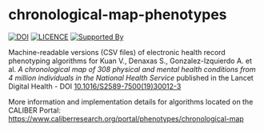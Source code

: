 # chronological-map-phenotypes

[![DOI](https://zenodo.org/badge/175040221.svg)](https://zenodo.org/badge/latestdoi/175040221)
[![LICENCE](https://img.shields.io/github/license/HDRUK/chronological-map-phenotypes)](https://github.com/HDRUK/chronological-map-phenotypes/blob/master/LICENSE)
[![Supported By](https://img.shields.io/badge/Supported%20By-HDR%20UK-blue)](https://hdruk.ac.uk)

Machine-readable versions (CSV files) of electronic health record phenotyping algorithms for Kuan V., Denaxas S., Gonzalez-Izquierdo A. et al. _A chronological map of 308 physical and mental health conditions from 4 million individuals in the National Health Service_ published in the Lancet Digital Health - DOI <a href="https://www.thelancet.com/journals/landig/article/PIIS2589-7500(19)30012-3/fulltext">10.1016/S2589-7500(19)30012-3</a>

More information and implementation details for algorithms located on the CALIBER Portal: https://www.caliberresearch.org/portal/phenotypes/chronological-map
